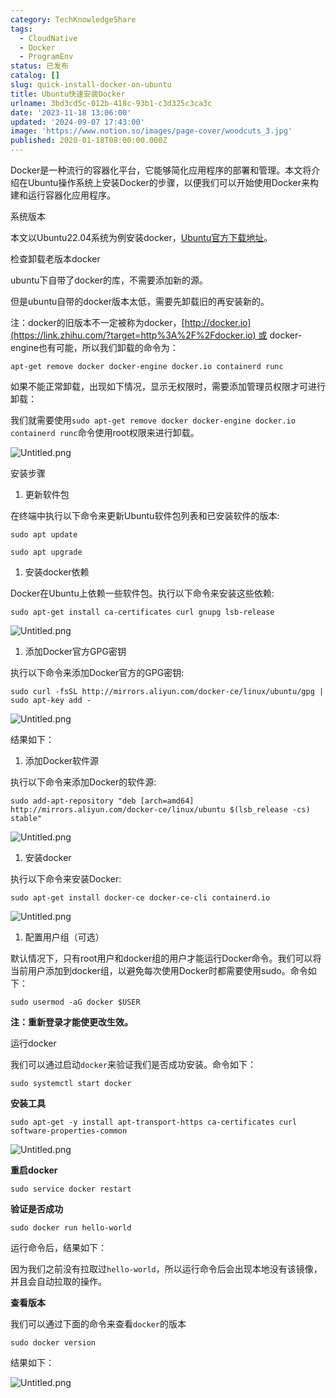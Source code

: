 ```yaml
---
category: TechKnowledgeShare
tags:
  - CloudNative
  - Docker
  - ProgramEnv
status: 已发布
catalog: []
slug: quick-install-docker-on-ubuntu
title: Ubuntu快速安装Docker
urlname: 3bd3cd5c-012b-418c-93b1-c3d325c3ca3c
date: '2023-11-18 13:06:00'
updated: '2024-09-07 17:43:00'
image: 'https://www.notion.so/images/page-cover/woodcuts_3.jpg'
published: 2020-01-18T08:00:00.000Z
---
```


Docker是一种流行的容器化平台，它能够简化应用程序的部署和管理。本文将介绍在Ubuntu操作系统上安装Docker的步骤，以便我们可以开始使用Docker来构建和运行容器化应用程序。


系统版本


本文以Ubuntu22.04系统为例安装docker，[Ubuntu官方下载地址](https://link.zhihu.com/?target=https%3A%2F%2Fubuntu.com%2Fdownload)。


检查卸载老版本docker


ubuntu下自带了docker的库，不需要添加新的源。


但是ubuntu自带的docker版本太低，需要先卸载旧的再安装新的。


注：docker的旧版本不一定被称为docker，[http://docker.io](https://link.zhihu.com/?target=http%3A%2F%2Fdocker.io) 或 docker-engine也有可能，所以我们卸载的命令为：


`apt-get remove docker docker-engine docker.io containerd runc`


如果不能正常卸载，出现如下情况，显示无权限时，需要添加管理员权限才可进行卸载：


我们就需要使用`sudo apt-get remove docker docker-engine docker.io containerd runc`命令使用root权限来进行卸载。


![Untitled.png](https://prod-files-secure.s3.us-west-2.amazonaws.com/5d24fe63-e567-4804-86f9-9fdc62e13082/39952d0f-7851-4550-b715-72a33876c773/Untitled.png?X-Amz-Algorithm=AWS4-HMAC-SHA256&X-Amz-Content-Sha256=UNSIGNED-PAYLOAD&X-Amz-Credential=ASIAZI2LB466YBKEEF7B%2F20250315%2Fus-west-2%2Fs3%2Faws4_request&X-Amz-Date=20250315T053637Z&X-Amz-Expires=3600&X-Amz-Security-Token=IQoJb3JpZ2luX2VjELX%2F%2F%2F%2F%2F%2F%2F%2F%2F%2FwEaCXVzLXdlc3QtMiJHMEUCIQDJx5JClPMlvioo53FIOqIYVy0Di091wrgwvTxNdvaqAQIgcqKg6bQSL8LcWDSDqOw2DwrlVpjuWe9mkYK5ZW3d1s4qiAQI%2Fv%2F%2F%2F%2F%2F%2F%2F%2F%2F%2FARAAGgw2Mzc0MjMxODM4MDUiDAgRuvogO6MM%2BhYXuCrcA%2FoLJu0UeolWvaPHsp6z6TYjRJZWEhB6oDM6wg6BQ34id9kDbY6QV3MfXpwbL7UBfyMAFHasqlDG7l9EzgB8Tip%2FRY9d4zk06OvOGqoF3sWeL5gbft8QGVCvOmWJfToKbyqIBbmzxnrhmrmgWqvuIJcd68GNmvVNZmzUDvs3FcBtKW8ptugHDMLGnQ0zw5wXmFdDnvecA%2FKW8yYx1gyVkZQnWjOwazOw5djZxJp%2FH%2BdzR7WLLW1vmqfJoQtZ4RUwRmXlqr0w96%2BSIAVpo%2Flj8GuXhtd5efpjWqi2xq%2BROJv2dVm9UKwDcU020HCpWsYHIWMHLe2XwVn2w95O%2BkAr1OXnuK4l78ZEduEj8EA5bDbevWjiD%2FYRbs05n334psU7B9jOT3ZIlrc0%2F%2BPeWPlc0VSdp55VpbDgMMO%2FXbnJ6w%2FR5bSZptTCNr8jXgmMdkm6Zmbb%2BozAhJals1oQ3dpHbKP%2BlF2L%2F%2FkUt%2F7hF5ctD5lNtC1tZqLR9UysYBR8ULwDhIpgfrMTntysWfKdAq9yV2%2BUZIv7odzjnhpWKW2%2FXOJCxy%2FXjCo0fDmTy5l3sU%2BFygxji9Gd84CNPDG5TjRqy7cNVvPyvOUVEQo7offNg4UFfQe1u5KGwiOdJhv2MP%2BF1L4GOqUBjWatkfko%2B7p3Dy9rPYA%2BFyscQ1YxbDsImghVnJtUqyox5x5DppNERQG%2Bsu2yzH4Dhu8jkAy4h%2F2H%2BS0nGtmde6KS1oVg5I9cQrUezm9x2bBYzGfWynBT2Q9z6WCELhPg0fmExAF1fMHH6YXVBeKIlkbmXzIo6jE0eZ3QGRdFL7yh48ByktWtT%2BO0oitrasoYHv4FsVRRhZWOLZxyr8oPIfb6Ao52&X-Amz-Signature=010c32d7c8726c7b34dc5ea38c643751e3030c9c8e10dbbc162f80e02b2d1a2b&X-Amz-SignedHeaders=host&x-id=GetObject)


安装步骤

1. 更新软件包

在终端中执行以下命令来更新Ubuntu软件包列表和已安装软件的版本:


`sudo apt update`


`sudo apt upgrade`

1. 安装docker依赖

Docker在Ubuntu上依赖一些软件包。执行以下命令来安装这些依赖:


`sudo apt-get install ca-certificates curl gnupg lsb-release`


![Untitled.png](https://prod-files-secure.s3.us-west-2.amazonaws.com/5d24fe63-e567-4804-86f9-9fdc62e13082/b5a549a8-6621-4824-a151-93e8b0592f14/Untitled.png?X-Amz-Algorithm=AWS4-HMAC-SHA256&X-Amz-Content-Sha256=UNSIGNED-PAYLOAD&X-Amz-Credential=ASIAZI2LB466YBKEEF7B%2F20250315%2Fus-west-2%2Fs3%2Faws4_request&X-Amz-Date=20250315T053637Z&X-Amz-Expires=3600&X-Amz-Security-Token=IQoJb3JpZ2luX2VjELX%2F%2F%2F%2F%2F%2F%2F%2F%2F%2FwEaCXVzLXdlc3QtMiJHMEUCIQDJx5JClPMlvioo53FIOqIYVy0Di091wrgwvTxNdvaqAQIgcqKg6bQSL8LcWDSDqOw2DwrlVpjuWe9mkYK5ZW3d1s4qiAQI%2Fv%2F%2F%2F%2F%2F%2F%2F%2F%2F%2FARAAGgw2Mzc0MjMxODM4MDUiDAgRuvogO6MM%2BhYXuCrcA%2FoLJu0UeolWvaPHsp6z6TYjRJZWEhB6oDM6wg6BQ34id9kDbY6QV3MfXpwbL7UBfyMAFHasqlDG7l9EzgB8Tip%2FRY9d4zk06OvOGqoF3sWeL5gbft8QGVCvOmWJfToKbyqIBbmzxnrhmrmgWqvuIJcd68GNmvVNZmzUDvs3FcBtKW8ptugHDMLGnQ0zw5wXmFdDnvecA%2FKW8yYx1gyVkZQnWjOwazOw5djZxJp%2FH%2BdzR7WLLW1vmqfJoQtZ4RUwRmXlqr0w96%2BSIAVpo%2Flj8GuXhtd5efpjWqi2xq%2BROJv2dVm9UKwDcU020HCpWsYHIWMHLe2XwVn2w95O%2BkAr1OXnuK4l78ZEduEj8EA5bDbevWjiD%2FYRbs05n334psU7B9jOT3ZIlrc0%2F%2BPeWPlc0VSdp55VpbDgMMO%2FXbnJ6w%2FR5bSZptTCNr8jXgmMdkm6Zmbb%2BozAhJals1oQ3dpHbKP%2BlF2L%2F%2FkUt%2F7hF5ctD5lNtC1tZqLR9UysYBR8ULwDhIpgfrMTntysWfKdAq9yV2%2BUZIv7odzjnhpWKW2%2FXOJCxy%2FXjCo0fDmTy5l3sU%2BFygxji9Gd84CNPDG5TjRqy7cNVvPyvOUVEQo7offNg4UFfQe1u5KGwiOdJhv2MP%2BF1L4GOqUBjWatkfko%2B7p3Dy9rPYA%2BFyscQ1YxbDsImghVnJtUqyox5x5DppNERQG%2Bsu2yzH4Dhu8jkAy4h%2F2H%2BS0nGtmde6KS1oVg5I9cQrUezm9x2bBYzGfWynBT2Q9z6WCELhPg0fmExAF1fMHH6YXVBeKIlkbmXzIo6jE0eZ3QGRdFL7yh48ByktWtT%2BO0oitrasoYHv4FsVRRhZWOLZxyr8oPIfb6Ao52&X-Amz-Signature=737d064dbc98c88ab1193aecc41b2e5d68c383db8a27851fcb7de119b21a76a3&X-Amz-SignedHeaders=host&x-id=GetObject)

1. 添加Docker官方GPG密钥

执行以下命令来添加Docker官方的GPG密钥:


`sudo curl -fsSL http://mirrors.aliyun.com/docker-ce/linux/ubuntu/gpg | sudo apt-key add -`


![Untitled.png](https://prod-files-secure.s3.us-west-2.amazonaws.com/5d24fe63-e567-4804-86f9-9fdc62e13082/98014b5e-f5b7-4b16-804e-ab6917971bd3/Untitled.png?X-Amz-Algorithm=AWS4-HMAC-SHA256&X-Amz-Content-Sha256=UNSIGNED-PAYLOAD&X-Amz-Credential=ASIAZI2LB466YBKEEF7B%2F20250315%2Fus-west-2%2Fs3%2Faws4_request&X-Amz-Date=20250315T053637Z&X-Amz-Expires=3600&X-Amz-Security-Token=IQoJb3JpZ2luX2VjELX%2F%2F%2F%2F%2F%2F%2F%2F%2F%2FwEaCXVzLXdlc3QtMiJHMEUCIQDJx5JClPMlvioo53FIOqIYVy0Di091wrgwvTxNdvaqAQIgcqKg6bQSL8LcWDSDqOw2DwrlVpjuWe9mkYK5ZW3d1s4qiAQI%2Fv%2F%2F%2F%2F%2F%2F%2F%2F%2F%2FARAAGgw2Mzc0MjMxODM4MDUiDAgRuvogO6MM%2BhYXuCrcA%2FoLJu0UeolWvaPHsp6z6TYjRJZWEhB6oDM6wg6BQ34id9kDbY6QV3MfXpwbL7UBfyMAFHasqlDG7l9EzgB8Tip%2FRY9d4zk06OvOGqoF3sWeL5gbft8QGVCvOmWJfToKbyqIBbmzxnrhmrmgWqvuIJcd68GNmvVNZmzUDvs3FcBtKW8ptugHDMLGnQ0zw5wXmFdDnvecA%2FKW8yYx1gyVkZQnWjOwazOw5djZxJp%2FH%2BdzR7WLLW1vmqfJoQtZ4RUwRmXlqr0w96%2BSIAVpo%2Flj8GuXhtd5efpjWqi2xq%2BROJv2dVm9UKwDcU020HCpWsYHIWMHLe2XwVn2w95O%2BkAr1OXnuK4l78ZEduEj8EA5bDbevWjiD%2FYRbs05n334psU7B9jOT3ZIlrc0%2F%2BPeWPlc0VSdp55VpbDgMMO%2FXbnJ6w%2FR5bSZptTCNr8jXgmMdkm6Zmbb%2BozAhJals1oQ3dpHbKP%2BlF2L%2F%2FkUt%2F7hF5ctD5lNtC1tZqLR9UysYBR8ULwDhIpgfrMTntysWfKdAq9yV2%2BUZIv7odzjnhpWKW2%2FXOJCxy%2FXjCo0fDmTy5l3sU%2BFygxji9Gd84CNPDG5TjRqy7cNVvPyvOUVEQo7offNg4UFfQe1u5KGwiOdJhv2MP%2BF1L4GOqUBjWatkfko%2B7p3Dy9rPYA%2BFyscQ1YxbDsImghVnJtUqyox5x5DppNERQG%2Bsu2yzH4Dhu8jkAy4h%2F2H%2BS0nGtmde6KS1oVg5I9cQrUezm9x2bBYzGfWynBT2Q9z6WCELhPg0fmExAF1fMHH6YXVBeKIlkbmXzIo6jE0eZ3QGRdFL7yh48ByktWtT%2BO0oitrasoYHv4FsVRRhZWOLZxyr8oPIfb6Ao52&X-Amz-Signature=6f635b78ada59eb36c22ae33ffb43c6d73f1bc4b0eb0e032b3ba7a76adc55210&X-Amz-SignedHeaders=host&x-id=GetObject)


结果如下：

1. 添加Docker软件源

执行以下命令来添加Docker的软件源:


`sudo add-apt-repository "deb [arch=amd64] http://mirrors.aliyun.com/docker-ce/linux/ubuntu $(lsb_release -cs) stable"`


![Untitled.png](https://prod-files-secure.s3.us-west-2.amazonaws.com/5d24fe63-e567-4804-86f9-9fdc62e13082/7fc5bdbe-9d4c-48b8-ba03-3309380f47ba/Untitled.png?X-Amz-Algorithm=AWS4-HMAC-SHA256&X-Amz-Content-Sha256=UNSIGNED-PAYLOAD&X-Amz-Credential=ASIAZI2LB466YBKEEF7B%2F20250315%2Fus-west-2%2Fs3%2Faws4_request&X-Amz-Date=20250315T053637Z&X-Amz-Expires=3600&X-Amz-Security-Token=IQoJb3JpZ2luX2VjELX%2F%2F%2F%2F%2F%2F%2F%2F%2F%2FwEaCXVzLXdlc3QtMiJHMEUCIQDJx5JClPMlvioo53FIOqIYVy0Di091wrgwvTxNdvaqAQIgcqKg6bQSL8LcWDSDqOw2DwrlVpjuWe9mkYK5ZW3d1s4qiAQI%2Fv%2F%2F%2F%2F%2F%2F%2F%2F%2F%2FARAAGgw2Mzc0MjMxODM4MDUiDAgRuvogO6MM%2BhYXuCrcA%2FoLJu0UeolWvaPHsp6z6TYjRJZWEhB6oDM6wg6BQ34id9kDbY6QV3MfXpwbL7UBfyMAFHasqlDG7l9EzgB8Tip%2FRY9d4zk06OvOGqoF3sWeL5gbft8QGVCvOmWJfToKbyqIBbmzxnrhmrmgWqvuIJcd68GNmvVNZmzUDvs3FcBtKW8ptugHDMLGnQ0zw5wXmFdDnvecA%2FKW8yYx1gyVkZQnWjOwazOw5djZxJp%2FH%2BdzR7WLLW1vmqfJoQtZ4RUwRmXlqr0w96%2BSIAVpo%2Flj8GuXhtd5efpjWqi2xq%2BROJv2dVm9UKwDcU020HCpWsYHIWMHLe2XwVn2w95O%2BkAr1OXnuK4l78ZEduEj8EA5bDbevWjiD%2FYRbs05n334psU7B9jOT3ZIlrc0%2F%2BPeWPlc0VSdp55VpbDgMMO%2FXbnJ6w%2FR5bSZptTCNr8jXgmMdkm6Zmbb%2BozAhJals1oQ3dpHbKP%2BlF2L%2F%2FkUt%2F7hF5ctD5lNtC1tZqLR9UysYBR8ULwDhIpgfrMTntysWfKdAq9yV2%2BUZIv7odzjnhpWKW2%2FXOJCxy%2FXjCo0fDmTy5l3sU%2BFygxji9Gd84CNPDG5TjRqy7cNVvPyvOUVEQo7offNg4UFfQe1u5KGwiOdJhv2MP%2BF1L4GOqUBjWatkfko%2B7p3Dy9rPYA%2BFyscQ1YxbDsImghVnJtUqyox5x5DppNERQG%2Bsu2yzH4Dhu8jkAy4h%2F2H%2BS0nGtmde6KS1oVg5I9cQrUezm9x2bBYzGfWynBT2Q9z6WCELhPg0fmExAF1fMHH6YXVBeKIlkbmXzIo6jE0eZ3QGRdFL7yh48ByktWtT%2BO0oitrasoYHv4FsVRRhZWOLZxyr8oPIfb6Ao52&X-Amz-Signature=8eb5423a4c109b144a8b0df02777029dd5b265b91b0e5d0c27f4c5e7a75d4122&X-Amz-SignedHeaders=host&x-id=GetObject)

1. 安装docker

执行以下命令来安装Docker:


`sudo apt-get install docker-ce docker-ce-cli containerd.io`


![Untitled.png](https://prod-files-secure.s3.us-west-2.amazonaws.com/5d24fe63-e567-4804-86f9-9fdc62e13082/d5ede442-ffc5-49c3-a76a-76559a797244/Untitled.png?X-Amz-Algorithm=AWS4-HMAC-SHA256&X-Amz-Content-Sha256=UNSIGNED-PAYLOAD&X-Amz-Credential=ASIAZI2LB466YBKEEF7B%2F20250315%2Fus-west-2%2Fs3%2Faws4_request&X-Amz-Date=20250315T053637Z&X-Amz-Expires=3600&X-Amz-Security-Token=IQoJb3JpZ2luX2VjELX%2F%2F%2F%2F%2F%2F%2F%2F%2F%2FwEaCXVzLXdlc3QtMiJHMEUCIQDJx5JClPMlvioo53FIOqIYVy0Di091wrgwvTxNdvaqAQIgcqKg6bQSL8LcWDSDqOw2DwrlVpjuWe9mkYK5ZW3d1s4qiAQI%2Fv%2F%2F%2F%2F%2F%2F%2F%2F%2F%2FARAAGgw2Mzc0MjMxODM4MDUiDAgRuvogO6MM%2BhYXuCrcA%2FoLJu0UeolWvaPHsp6z6TYjRJZWEhB6oDM6wg6BQ34id9kDbY6QV3MfXpwbL7UBfyMAFHasqlDG7l9EzgB8Tip%2FRY9d4zk06OvOGqoF3sWeL5gbft8QGVCvOmWJfToKbyqIBbmzxnrhmrmgWqvuIJcd68GNmvVNZmzUDvs3FcBtKW8ptugHDMLGnQ0zw5wXmFdDnvecA%2FKW8yYx1gyVkZQnWjOwazOw5djZxJp%2FH%2BdzR7WLLW1vmqfJoQtZ4RUwRmXlqr0w96%2BSIAVpo%2Flj8GuXhtd5efpjWqi2xq%2BROJv2dVm9UKwDcU020HCpWsYHIWMHLe2XwVn2w95O%2BkAr1OXnuK4l78ZEduEj8EA5bDbevWjiD%2FYRbs05n334psU7B9jOT3ZIlrc0%2F%2BPeWPlc0VSdp55VpbDgMMO%2FXbnJ6w%2FR5bSZptTCNr8jXgmMdkm6Zmbb%2BozAhJals1oQ3dpHbKP%2BlF2L%2F%2FkUt%2F7hF5ctD5lNtC1tZqLR9UysYBR8ULwDhIpgfrMTntysWfKdAq9yV2%2BUZIv7odzjnhpWKW2%2FXOJCxy%2FXjCo0fDmTy5l3sU%2BFygxji9Gd84CNPDG5TjRqy7cNVvPyvOUVEQo7offNg4UFfQe1u5KGwiOdJhv2MP%2BF1L4GOqUBjWatkfko%2B7p3Dy9rPYA%2BFyscQ1YxbDsImghVnJtUqyox5x5DppNERQG%2Bsu2yzH4Dhu8jkAy4h%2F2H%2BS0nGtmde6KS1oVg5I9cQrUezm9x2bBYzGfWynBT2Q9z6WCELhPg0fmExAF1fMHH6YXVBeKIlkbmXzIo6jE0eZ3QGRdFL7yh48ByktWtT%2BO0oitrasoYHv4FsVRRhZWOLZxyr8oPIfb6Ao52&X-Amz-Signature=afb274bfb73bbfc69f630a2033d55e7969e75b9edd6bac18d7de5d48f85c7206&X-Amz-SignedHeaders=host&x-id=GetObject)

1. 配置用户组（可选）

默认情况下，只有root用户和docker组的用户才能运行Docker命令。我们可以将当前用户添加到docker组，以避免每次使用Docker时都需要使用sudo。命令如下：


`sudo usermod -aG docker $USER`


**注：重新登录才能使更改生效。**


运行docker


我们可以通过启动`docker`来验证我们是否成功安装。命令如下：


`sudo systemctl start docker`


**安装工具**


`sudo apt-get -y install apt-transport-https ca-certificates curl software-properties-common`


![Untitled.png](https://prod-files-secure.s3.us-west-2.amazonaws.com/5d24fe63-e567-4804-86f9-9fdc62e13082/0c3615c1-94db-46f5-9743-68bb221a9964/Untitled.png?X-Amz-Algorithm=AWS4-HMAC-SHA256&X-Amz-Content-Sha256=UNSIGNED-PAYLOAD&X-Amz-Credential=ASIAZI2LB466YBKEEF7B%2F20250315%2Fus-west-2%2Fs3%2Faws4_request&X-Amz-Date=20250315T053637Z&X-Amz-Expires=3600&X-Amz-Security-Token=IQoJb3JpZ2luX2VjELX%2F%2F%2F%2F%2F%2F%2F%2F%2F%2FwEaCXVzLXdlc3QtMiJHMEUCIQDJx5JClPMlvioo53FIOqIYVy0Di091wrgwvTxNdvaqAQIgcqKg6bQSL8LcWDSDqOw2DwrlVpjuWe9mkYK5ZW3d1s4qiAQI%2Fv%2F%2F%2F%2F%2F%2F%2F%2F%2F%2FARAAGgw2Mzc0MjMxODM4MDUiDAgRuvogO6MM%2BhYXuCrcA%2FoLJu0UeolWvaPHsp6z6TYjRJZWEhB6oDM6wg6BQ34id9kDbY6QV3MfXpwbL7UBfyMAFHasqlDG7l9EzgB8Tip%2FRY9d4zk06OvOGqoF3sWeL5gbft8QGVCvOmWJfToKbyqIBbmzxnrhmrmgWqvuIJcd68GNmvVNZmzUDvs3FcBtKW8ptugHDMLGnQ0zw5wXmFdDnvecA%2FKW8yYx1gyVkZQnWjOwazOw5djZxJp%2FH%2BdzR7WLLW1vmqfJoQtZ4RUwRmXlqr0w96%2BSIAVpo%2Flj8GuXhtd5efpjWqi2xq%2BROJv2dVm9UKwDcU020HCpWsYHIWMHLe2XwVn2w95O%2BkAr1OXnuK4l78ZEduEj8EA5bDbevWjiD%2FYRbs05n334psU7B9jOT3ZIlrc0%2F%2BPeWPlc0VSdp55VpbDgMMO%2FXbnJ6w%2FR5bSZptTCNr8jXgmMdkm6Zmbb%2BozAhJals1oQ3dpHbKP%2BlF2L%2F%2FkUt%2F7hF5ctD5lNtC1tZqLR9UysYBR8ULwDhIpgfrMTntysWfKdAq9yV2%2BUZIv7odzjnhpWKW2%2FXOJCxy%2FXjCo0fDmTy5l3sU%2BFygxji9Gd84CNPDG5TjRqy7cNVvPyvOUVEQo7offNg4UFfQe1u5KGwiOdJhv2MP%2BF1L4GOqUBjWatkfko%2B7p3Dy9rPYA%2BFyscQ1YxbDsImghVnJtUqyox5x5DppNERQG%2Bsu2yzH4Dhu8jkAy4h%2F2H%2BS0nGtmde6KS1oVg5I9cQrUezm9x2bBYzGfWynBT2Q9z6WCELhPg0fmExAF1fMHH6YXVBeKIlkbmXzIo6jE0eZ3QGRdFL7yh48ByktWtT%2BO0oitrasoYHv4FsVRRhZWOLZxyr8oPIfb6Ao52&X-Amz-Signature=25afaca2ded05c69c3726e9ea9db5c510dd5bf57c454ddfc76aa27997f753d0f&X-Amz-SignedHeaders=host&x-id=GetObject)


**重启docker**


`sudo service docker restart`


**验证是否成功**


`sudo docker run hello-world`


运行命令后，结果如下：


因为我们之前没有拉取过`hello-world`，所以运行命令后会出现本地没有该镜像，并且会自动拉取的操作。


**查看版本**


我们可以通过下面的命令来查看`docker`的版本


`sudo docker version`


结果如下：


![Untitled.png](https://prod-files-secure.s3.us-west-2.amazonaws.com/5d24fe63-e567-4804-86f9-9fdc62e13082/efdb509a-3c1e-41a3-91ee-a1bd88793688/Untitled.png?X-Amz-Algorithm=AWS4-HMAC-SHA256&X-Amz-Content-Sha256=UNSIGNED-PAYLOAD&X-Amz-Credential=ASIAZI2LB466YBKEEF7B%2F20250315%2Fus-west-2%2Fs3%2Faws4_request&X-Amz-Date=20250315T053637Z&X-Amz-Expires=3600&X-Amz-Security-Token=IQoJb3JpZ2luX2VjELX%2F%2F%2F%2F%2F%2F%2F%2F%2F%2FwEaCXVzLXdlc3QtMiJHMEUCIQDJx5JClPMlvioo53FIOqIYVy0Di091wrgwvTxNdvaqAQIgcqKg6bQSL8LcWDSDqOw2DwrlVpjuWe9mkYK5ZW3d1s4qiAQI%2Fv%2F%2F%2F%2F%2F%2F%2F%2F%2F%2FARAAGgw2Mzc0MjMxODM4MDUiDAgRuvogO6MM%2BhYXuCrcA%2FoLJu0UeolWvaPHsp6z6TYjRJZWEhB6oDM6wg6BQ34id9kDbY6QV3MfXpwbL7UBfyMAFHasqlDG7l9EzgB8Tip%2FRY9d4zk06OvOGqoF3sWeL5gbft8QGVCvOmWJfToKbyqIBbmzxnrhmrmgWqvuIJcd68GNmvVNZmzUDvs3FcBtKW8ptugHDMLGnQ0zw5wXmFdDnvecA%2FKW8yYx1gyVkZQnWjOwazOw5djZxJp%2FH%2BdzR7WLLW1vmqfJoQtZ4RUwRmXlqr0w96%2BSIAVpo%2Flj8GuXhtd5efpjWqi2xq%2BROJv2dVm9UKwDcU020HCpWsYHIWMHLe2XwVn2w95O%2BkAr1OXnuK4l78ZEduEj8EA5bDbevWjiD%2FYRbs05n334psU7B9jOT3ZIlrc0%2F%2BPeWPlc0VSdp55VpbDgMMO%2FXbnJ6w%2FR5bSZptTCNr8jXgmMdkm6Zmbb%2BozAhJals1oQ3dpHbKP%2BlF2L%2F%2FkUt%2F7hF5ctD5lNtC1tZqLR9UysYBR8ULwDhIpgfrMTntysWfKdAq9yV2%2BUZIv7odzjnhpWKW2%2FXOJCxy%2FXjCo0fDmTy5l3sU%2BFygxji9Gd84CNPDG5TjRqy7cNVvPyvOUVEQo7offNg4UFfQe1u5KGwiOdJhv2MP%2BF1L4GOqUBjWatkfko%2B7p3Dy9rPYA%2BFyscQ1YxbDsImghVnJtUqyox5x5DppNERQG%2Bsu2yzH4Dhu8jkAy4h%2F2H%2BS0nGtmde6KS1oVg5I9cQrUezm9x2bBYzGfWynBT2Q9z6WCELhPg0fmExAF1fMHH6YXVBeKIlkbmXzIo6jE0eZ3QGRdFL7yh48ByktWtT%2BO0oitrasoYHv4FsVRRhZWOLZxyr8oPIfb6Ao52&X-Amz-Signature=042b9c93ed63d35f096cf8fa23a2b4b673ddd4031cb04f3180267e3ecbcfe74e&X-Amz-SignedHeaders=host&x-id=GetObject)

